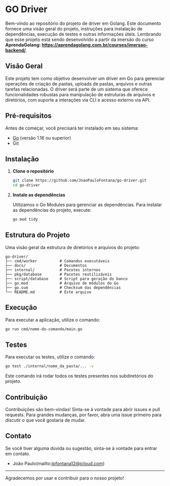   # GO Driver

  Bem-vindo ao repositório do projeto de driver em Golang. Este documento fornece uma visão geral do projeto, instruções para instalação de dependências, execução de testes e outras informações úteis. Lembrando que esse projeto está sendo desenvolvido a partir da imersão do curso **AprendaGolang: https://aprendagolang.com.br/courses/imersao-backend/**.

  ## Visão Geral

  Este projeto tem como objetivo desenvolver um driver em Go para gerenciar operações de criação de pastas, uploads de pastas, arquivos e outras tarefas relacionadas. O driver será parte de um sistema que oferece funcionalidades robustas para manipulação de estruturas de arquivos e diretórios, com suporte a interações via CLI e acesso externo via API.

  ## Pré-requisitos

  Antes de começar, você precisará ter instalado em seu sistema:

  - [Go](https://golang.org/doc/install) (versão 1.16 ou superior)
  - Git

  ## Instalação

  1. **Clone o repositório**

     ```sh
     git clone https://github.com/JoaoPauloFontana/go-driver.git
     cd go-driver
     ```

  2. **Instale as dependências**

     Utilizamos o Go Modules para gerenciar as dependências. Para instalar as dependências do projeto, execute:

     ```sh
     go mod tidy
     ```

  ## Estrutura do Projeto

  Uma visão geral da estrutura de diretórios e arquivos do projeto:

  ```
  go-driver/
  ├── cmd/worker          # Comandos executáveis
  ├── docs/               # Documentos
  ├── internal/           # Pacotes internos
  ├── pkg/database        # Pacotes reutilizáveis
  ├── script/database     # Script para geração do banco
  ├── go.mod              # Arquivo de módulos do Go
  ├── go.sum              # Checksum das dependências
  └── README.md           # Este arquivo
  ```

  ## Execução

  Para executar a aplicação, utilize o comando:

  ```sh
  go run cmd/nome-do-comando/main.go
  ```

  ## Testes

  Para executar os testes, utilize o comando:

  ```sh
  go test ./internal/nome_da_pasta/... -v 
  ```

  Este comando irá rodar todos os testes presentes nos subdiretórios do projeto.

  ## Contribuição

  Contribuições são bem-vindas! Sinta-se à vontade para abrir issues e pull requests. Para grandes mudanças, por favor, abra uma issue primeiro para discutir o que você gostaria de mudar.

  ## Contato

  Se você tiver alguma dúvida ou sugestão, sinta-se à vontade para entrar em contato.

  - João Paulo(mailto:jpfontana12@icloud.com)

  ---

  Agradecemos por usar e contribuir para o nosso projeto!
